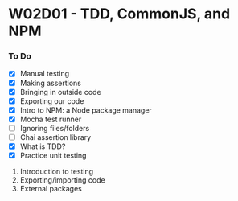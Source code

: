 # W02D01 - TDD, CommonJS, and NPM

### To Do
- [x] Manual testing
- [x] Making assertions
- [x] Bringing in outside code
- [x] Exporting our code
- [x] Intro to NPM: a Node package manager
- [x] Mocha test runner
- [ ] Ignoring files/folders
- [ ] Chai assertion library
- [x] What is TDD?
- [x] Practice unit testing

1. Introduction to testing
2. Exporting/importing code
3. External packages















#
